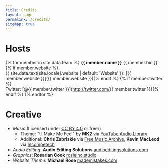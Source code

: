 ```yaml
---
title: Credits
layout: page
permalink: /credits/
sitemap: true
---
```


# Hosts

{% for member in site.data.team %}
  **{{ member.name }}** {{ member.bio }}<br />
  {% if member.website %}<br />{{ site.data.text[site.locale].website | default: 'Website' }}: [{{ member.website }}]({{ member.website }}){% endif %} 
  {% if member.twitter %}<br />Twitter: [@{{ member.twitter }}](http://twitter.com/{{ member.twitter }}){% endif %}
{% endfor %}


# Creative

* *Music* (Licensed under [CC BY 4.0](https://creativecommons.org/licenses/by/4.0/) or freer)
	* Theme: "U Make Me Feel" by **MK2** via [YouTube Audio Library](https://www.youtube.com/audiolibrary/music)
	* Additional: **Chris Zabriskie** via [Free Music Archive](http://freemusicarchive.org/music/chris_zabriskie/), **Kevin MacLeod** via [Incompetech](https://incompetech.com/)
* *Audio Editing*: **Audio Editing Solutions** [audioeditingsolutions.com](http://audioeditingsolutions.com/)
* *Graphics*: **Rosarian Cook** [rosieinc.studio](https://www.rosieinc.studio/)
* *Website Theme*: **Michael Rose** [mademistakes.com](https://mademistakes.com/work/so-simple-jekyll-theme/)
